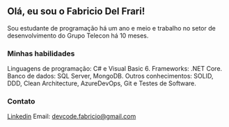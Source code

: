 ## Olá, eu sou o Fabricio Del Frari!
Sou estudante de programação há um ano e meio e trabalho no setor de desenvolvimento do Grupo Telecon há 10 meses.

### Minhas habilidades
Linguagens de programação: C# e Visual Basic 6.
Frameworks: .NET Core.
Banco de dados: SQL Server, MongoDB.
Outros conhecimentos: SOLID, DDD, Clean Architecture, AzureDevOps, Git e Testes de Software.

### Contato
[Linkedin](www.linkedin.com/in/fdfcosta)
Email: devcode.fabricio@gmail.com
